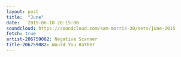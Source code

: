 ```yaml
---
layout: post
title:  "June"
date:   2015-06-10 20:15:00
soundcloud: https://soundcloud.com/sam-morris-30/sets/june-2015
fetch: true
artist-206759082: Negative Scanner
title-206759082: Would You Rather
---
```

